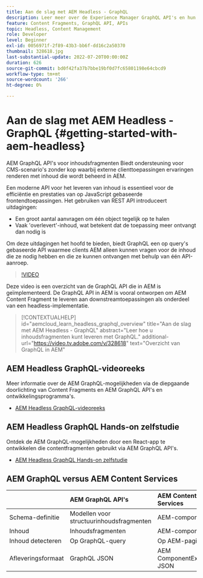 ```yaml
---
title: Aan de slag met AEM Headless - GraphQL
description: Leer meer over de Experience Manager GraphQL API's en hun mogelijkheden.
feature: Content Fragments, GraphQL API, APIs
topic: Headless, Content Management
role: Developer
level: Beginner
exl-id: 0056971f-2f89-43b3-bb6f-dd16c2a50370
thumbnail: 328618.jpg
last-substantial-update: 2022-07-20T00:00:00Z
duration: 626
source-git-commit: bd0f42fa37b7bbe19bf0d7fc65801198e64cbcd9
workflow-type: tm+mt
source-wordcount: '266'
ht-degree: 0%

---
```


# Aan de slag met AEM Headless - GraphQL {#getting-started-with-aem-headless}

AEM GraphQL API&#39;s voor inhoudsfragmenten
Biedt ondersteuning voor CMS-scenario&#39;s zonder kop waarbij externe clienttoepassingen ervaringen renderen met inhoud die wordt beheerd in AEM.

Een moderne API voor het leveren van inhoud is essentieel voor de efficiëntie en prestaties van op JavaScript gebaseerde frontendtoepassingen. Het gebruiken van REST API introduceert uitdagingen:

* Een groot aantal aanvragen om één object tegelijk op te halen
* Vaak &#39;overlevert&#39;-inhoud, wat betekent dat de toepassing meer ontvangt dan nodig is

Om deze uitdagingen het hoofd te bieden, biedt GraphQL een op query&#39;s gebaseerde API waarmee clients AEM alleen kunnen vragen voor de inhoud die ze nodig hebben en die ze kunnen ontvangen met behulp van één API-aanroep.

>[!VIDEO](https://video.tv.adobe.com/v/328618?quality=12&learn=on)

Deze video is een overzicht van de GraphQL API die in AEM is geïmplementeerd. De GraphQL API in AEM is vooral ontworpen om AEM Content Fragment te leveren aan downstreamtoepassingen als onderdeel van een headless-implementatie.

>[!CONTEXTUALHELP]
>id="aemcloud_learn_headless_graphql_overview"
>title="Aan de slag met AEM Headless - GraphQL"
>abstract="Leer hoe u inhoudsfragmenten kunt leveren met GraphQL."
>additional-url="https://video.tv.adobe.com/v/328618" text="Overzicht van GraphQL in AEM"

## AEM Headless GraphQL-videoreeks

Meer informatie over de AEM GraphQL-mogelijkheden via de diepgaande doorlichting van Content Fragments en AEM GraphQL API&#39;s en ontwikkelingsprogramma&#39;s.

* [AEM Headless GraphQL-videoreeks](./video-series/modeling-basics.md)

## AEM Headless GraphQL Hands-on zelfstudie

Ontdek de AEM GraphQL-mogelijkheden door een React-app te ontwikkelen die contentfragmenten gebruikt via AEM GraphQL API&#39;s.

* [AEM Headless GraphQL Hands-on zelfstudie](./multi-step/overview.md)

## AEM GraphQL versus AEM Content Services

|                                | AEM GraphQL API&#39;s | AEM Content Services |
|--------------------------------|:-----------------|:---------------------|
| Schema-definitie | Modellen voor structuurinhoudsfragmenten | AEM-componenten |
| Inhoud | Inhoudsfragmenten | AEM-componenten |
| Inhoud detecteren | Op GraphQL-query | Op AEM-pagina |
| Afleveringsformaat | GraphQL JSON | AEM ComponentExporter JSON |
